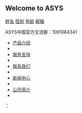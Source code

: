 ## Welcome to ASYS
<!DOCTYPE html>
<html lang="en">
<head>
    <meta charset="UTF-8">
    
    
</head>
<body>
<div class="container">
    <div class="row">
        <div class="list-group">
            <a href="" class="list-group-item"><i class="fa fa-qq"></i> 姓名</a>
            <a href="" class="list-group-item"><i class="fa fa-qq"></i> 性别</a>
            <a href="" class="list-group-item"><i class="fa fa-qq"></i> 年龄</a>
            <a href="" class="list-group-item"><i class="fa fa-qq"></i> 邮箱</a>
        </div>
    </div>
</div>

</body>
</html>








ASYS中国官方交流群：1061084341


<head>
<meta http-equiv="Content-Type" content="text/html; charset=gb2312" />

</head>

<body><div id="nav"><ul><li><a href="#">产品介绍</a></li><li class="vline"></li>
<li><a href="#">服务支持</a></li><li class="vline"></li>
<li><a href="#">联系我们</a></li><li class="vline"></li>
<li><a href="#">新闻中心</a></li><li class="vline"></li>
<li><a href="#">公司简介</a></li><li class="vline"></li>
</ul></div>
<p>：<a href="http://www.lanrentuku.com" target="_blank"></a></p>
</body>





